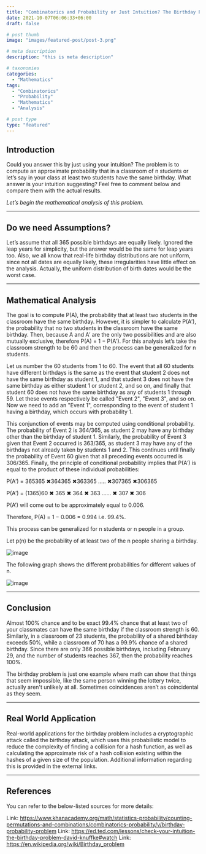 ```yaml
---
title: "Combinatorics and Probability or Just Intuition? The Birthday Problem"
date: 2021-10-07T06:06:33+06:00
draft: false

# post thumb
image: "images/featured-post/post-3.png"

# meta description
description: "this is meta description"

# taxonomies
categories: 
  - "Mathematics"
tags:
  - "Combinatorics"
  - "Probability"
  - "Mathematics"
  - "Analysis"

# post type
type: "featured"
---
```


## Introduction

Could you answer this by just using your intuition? The problem is to compute an approximate probability that in a classroom of n students or let’s say in your class at least two students have the same birthday. What answer is your intuition suggesting? Feel free to comment below and compare them with the actual results. 

*Let’s begin the mathematical analysis of this problem.*

<hr>

## Do we need Assumptions?

Let’s assume that all 365 possible birthdays are equally likely. Ignored the leap years for simplicity, but the answer would be the same for leap years too. Also, we all know that real-life birthday distributions are not uniform, since not all dates are equally likely, these irregularities have little effect on the analysis. Actually, the uniform distribution of birth dates would be the worst case. 

<hr>

## Mathematical Analysis

The goal is to compute P(A), the probability that at least two students in the classroom have the same birthday. However, it is simpler to calculate P(A′), the probability that no two students in the classroom have the same birthday. Then, because A and A′ are the only two possibilities and are also mutually exclusive, therefore P(A) = 1 − P(A′). For this analysis let’s take the classroom strength to be 60 and then the process can be generalized for n students.

Let us number the 60 students from 1 to 60. The event that all 60 students have different birthdays is the same as the event that student 2 does not have the same birthday as student 1, and that student 3 does not have the same birthday as either student 1 or student 2, and so on, and finally that student 60 does not have the same birthday as any of students 1 through 59. Let these events respectively be called "Event 2", "Event 3", and so on. Now we need to add an "Event 1", corresponding to the event of student 1 having a birthday, which occurs with probability 1. 

This conjunction of events may be computed using conditional probability. The probability of Event 2 is 364/365, as student 2 may have any birthday other than the birthday of student 1. Similarly, the probability of Event 3 given that Event 2 occurred is 363/365, as student 3 may have any of the birthdays not already taken by students 1 and 2. This continues until finally the probability of Event 60 given that all preceding events occurred is 306/365. Finally, the principle of conditional probability implies that P(A′) is equal to the product of these individual probabilities:

P(A′) = 365365 ✖364365 ✖363365 ..... ✖307365 ✖306365

P(A′) = (1365)60 ✖ 365 ✖ 364 ✖ 363 ...... ✖ 307 ✖ 306    

P(A’) will come out to be approximately equal to 0.006. 

Therefore, P(A) = 1 − 0.006 = 0.994 i.e. 99.4%.

This process can be generalized for n students or n people in a group. 

Let p(n) be the probability of at least two of the n people sharing a birthday.

![image](../../images/post/post-3a.png)

The following graph shows the different probabilities for different values of n.

![image](../../images/post/post-3b.png)

<hr>

## Conclusion

Almost 100% chance and to be exact 99.4% chance that at least two of your classmates can have the same birthday if the classroom strength is 60. Similarly, in a classroom of 23 students, the probability of a shared birthday exceeds 50%, while a classroom of 70 has a 99.9% chance of a shared birthday. Since there are only 366 possible birthdays, including February 29, and the number of students reaches 367, then the probability reaches 100%.

The birthday problem is just one example where math can show that things that seem impossible, like the same person winning the lottery twice, actually aren't unlikely at all. Sometimes coincidences aren’t as coincidental as they seem.

<hr>

## Real World Application

Real-world applications for the birthday problem includes a cryptographic attack called the birthday attack, which uses this probabilistic model to reduce the complexity of finding a collision for a hash function, as well as calculating the approximate risk of a hash collision existing within the hashes of a given size of the population. Additional information regarding this is provided in the external links.

<hr>

## References

You can refer to the below-listed sources for more details:

Link: <https://www.khanacademy.org/math/statistics-probability/counting-permutations-and-combinations/combinatorics-probability/v/birthday-probability-problem>
Link: <https://ed.ted.com/lessons/check-your-intuition-the-birthday-problem-david-knuffke#watch>
Link: <https://en.wikipedia.org/wiki/Birthday_problem>